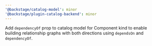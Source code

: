 ```yaml
---
'@backstage/catalog-model': minor
'@backstage/plugin-catalog-backend': minor
---
```


Add `dependencyOf` prop to catalog model for Component kind to enable building relationship graphs with both directions using `dependsOn` and `dependencyOf`.
